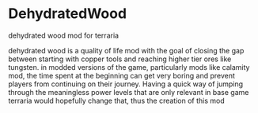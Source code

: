 # DehydratedWood
dehydrated wood mod for terraria

dehydrated wood is a quality of life mod with the goal of closing the gap between starting with copper tools and reaching higher tier ores like tungsten. in modded versions of the game, particularly mods like calamity mod, the time spent at the beginning can get very boring and prevent players from continuing on their journey. Having a quick way of jumping through the meaningless power levels that are only relevant in base game terraria would hopefully change that, thus the creation of this mod
